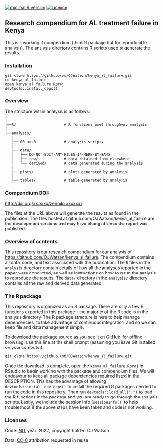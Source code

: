 
<!-- README.md is generated from README.Rmd. Please edit that file -->

[![minimal R
version](https://img.shields.io/badge/R%3E%3D-4.1.3-brightgreen.svg)](https://cran.r-project.org/)
[![Licence](https://img.shields.io/github/license/mashape/apistatus.svg)](http://choosealicense.com/licenses/mit/)

## Research compendium for AL treatment failure in Kenya

This is a working R compendium (think R package but for reproducible
analysis). The analysis directory contains R scripts used to generate
the results.

### Installation

    git clone https://github.com/OJWatson/kenya_al_failure.git
    cd kenya_al_failure
    open kenya_al_failure.Rproj
    devtools::install_deps()

### Overview

The structure within analysis is as follows:

    |
    |──R/                      # R functions used throughout analysis
    |
    |──analysis/
       |
       ├── 00_<>.R             # analysis scripts
       |
       ├── data/
       │   ├── DO-NOT-EDIT-ANY-FILES-IN-HERE-BY-HAND
       │   ├── raw/            # data obtained from elsewhere
       │   └── derived/        # data generated during the analysis
       |
       ├── plots/              # plots generated by analysis
       |
       ├── tables/             # table generated by analysis

### Compendium DOI:

<http://doi.org/xx.xxxx/zenodo.xxxxxxx>

The files at the URL above will generate the results as found in the
publication. The files hosted at github.com/OJWatson/kenya_al_failure
are the development versions and may have changed since the report was
published

### Overview of contents

This repository is our research compendium for our analysis of
<https://github.com/OJWatson/kenya_al_failure>. The compendium contains
all data, code, and text associated with the publication. The `R` files
in the `analysis` directory contain details of how all the analyses
reported in the paper were conducted, as well as instructions on how to
rerun the analysis to reproduce the results. The `data/` directory in
the `analysis/` directory contains all the raw and derived data
generated.

### The R package

This repository is organized as an R package. There are only a few R
functions exported in this package - the majority of the R code is in
the analysis directory. The R package structure is here to help manage
dependencies, to take advantage of continuous integration, and so we can
keep file and data management simple.

To download the package source as you see it on GitHub, for offline
browsing, use this line at the shell prompt (assuming you have Git
installed on your computer):

``` r
git clone https://github.com/OJWatson/kenya_al_failure.git
```

Once the download is complete, open the `kenya_al_failure.Rproj` in
RStudio to begin working with the package and compendium files. We will
endeavour to keep all package dependencies required listed in the
DESCRIPTION. This has the advantage of allowing
`devtools::install_dev_deps()` to install the required R packages needed
to run the code in this repository. Then run `devtools::load_all(".")`
to load the R functions in the package and you are ready to go through
the analysis scripts. Lastly, we include the session Info
(`sessionInfo()`) to help troubleshoot if the above steps have been
taken and code is not working.

### Licenses

Code: [MIT](http://opensource.org/licenses/MIT) year: 2022, copyright
holder: OJ Watson

Data: [CC-0](http://creativecommons.org/publicdomain/zero/1.0/)
attribution requested in reuse
